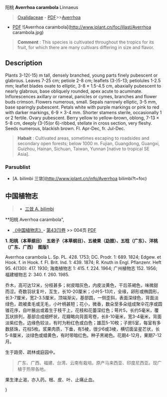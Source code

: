 阳桃  **Averrhoa carambola** Linnaeus

> [Oxalidaceae](http://www.iplant.cn/info/Oxalidaceae?t=foc) - [PDF](http://www.iplant.cn/foc/pdf/Oxalidaceae.pdf)>>[Averrhoa](http://www.iplant.cn/info/Averrhoa?t=foc)
 - [PDF](http://www.iplant.cn/foc/pdf/Averrhoa.pdf)
![Averrhoa carambola](http://www.iplant.cn/foc/illast/Averrhoa carambola.jpg)


> **Comment** : 
> This species is cultivated throughout the tropics for its fruit, for which there are many cultivars differing in size and flavor.

## Description

Plants 3-12(-15) m tall, densely branched, young parts finely pubescent or glabrous. Leaves 7-25 cm; petiole 2-8 cm; leaflets (3-)5-13; petiolules 1-2.5 mm; leaflet blades ovate to elliptic, 3-8 × 1.5-4.5 cm, abaxially pubescent to nearly glabrous, base obliquely rounded, apex acute to acuminate. Inflorescences axillary or rameal, panicles or cymes, branches and flower buds crimson. Flowers numerous, small. Sepals narrowly elliptic, 3-5 mm, base sparingly pubescent. Petals white with purple markings or pink to red with darker markings, 6-9 × 3-4 mm. Shorter stamens sterile, occasionally 1 or 2 fertile. Ovary pubescent. Berry yellow to yellow-brown, oblong, 7-13 × 5-8 cm, deeply (3-)5(or 6)-ribbed, stellate in cross section, very fleshy. Seeds numerous, blackish brown. Fl. Apr-Dec, fr. Jul-Dec.


> **Habait** : 
> Cultivated areas, sometimes escaping to roadsides and secondary open forests; below 1000 m. Fujian, Guangdong, Guangxi, Guizhou, Hainan, Sichuan, Taiwan, Yunnan [native to tropical SE Asia].

### Parsublist

* [A.  bilimbi  三敛](http://www.iplant.cn/info/Averrhoa bilimbi?t=foc)

## 中国植物志

> * [三敛  A.  bilimbi](Averrhoa-bilimbi-三敛.md)


**阳桃 Averrhoa carambola",

* [《中国植物志》](http://www.iplant.cn/frps)- [第43(1)卷](http://www.iplant.cn/frps/vol/43(1)) >> 004页 [PDF](http://www.iplant.cn/frps/pdf/43(1)/004.PDF)


**1. 阳桃（本草纲目）　五敛子（本草纲目）、五棱果（勐腊）、五稔（广东）、洋桃（广东、广西）　图版1**

Averrhoa carambola L. Sp. PL. 428. 1753; DC. Prodr. 1: 689. 1824; Edgew. et Hook. f. in Hook. f. Fl. Brit. Ind. 1: 439. 1874; R. Knuth in Engl. Pflanzenr. Heft 95. 4(130): 417. 1930; 海南植物志 1: 415. f. 224. 1964; 广州植物志 152. 1956; 福建植物志 2: 340. f. 260. 1985.

乔木，高可达12米，分枝甚多；树皮暗灰色，内皮淡黄色，干后茶褐色，味微甜而涩。奇数羽状复叶，互生，长10-20厘米；小叶5-13片，全缘，卵形或椭圆形，长3-7厘米，宽2-3.5厘米，顶端渐尖，基部圆，一侧歪斜，表面深绿色，背面淡绿色，疏被柔毛或无毛，小叶柄甚短；花小，微香，数朵至多朵组成聚伞花序或圆锥花序，自叶腋出或着生于枝干上，花枝和花蕾深红色；萼片5，长约5毫米，覆瓦状排列，基部合成细杯状，花瓣略向背面弯卷，长8-10毫米，宽3-4毫米，背面淡紫红色，边缘色较淡，有时为粉红色或白色；雄蕊5-10枚；子房5室，每室有多数胚珠，花柱5枚。浆果肉质，下垂，有5棱，很少6或3棱，横切面呈星芒状，长5-8厘米，淡绿色或蜡黄色，有时带暗红色。种子黑褐色。花期4-12月，果期7-12月。

生于路旁、疏林或庭园中。

> 广东、广西、福建、台湾、云南有栽培。原产马来西亚、印度尼西亚。现广植于热带各地。

果生津止渴，亦入药。根、皮、叶、止痛止血。

}